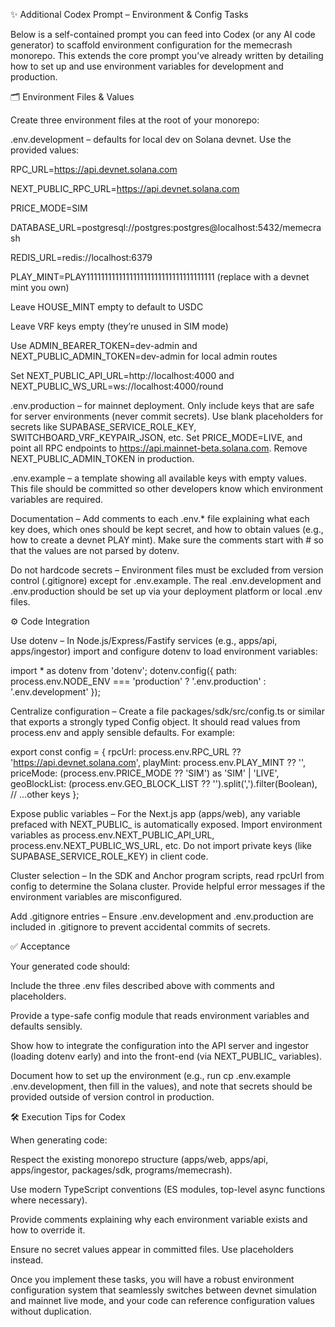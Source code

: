 ✨ Additional Codex Prompt – Environment & Config Tasks

Below is a self-contained prompt you can feed into Codex (or any AI code generator) to scaffold environment configuration for the memecrash monorepo. This extends the core prompt you’ve already written by detailing how to set up and use environment variables for development and production.

🗂️ Environment Files & Values

Create three environment files at the root of your monorepo:

.env.development – defaults for local dev on Solana devnet. Use the provided values:

RPC_URL=https://api.devnet.solana.com

NEXT_PUBLIC_RPC_URL=https://api.devnet.solana.com

PRICE_MODE=SIM

DATABASE_URL=postgresql://postgres:postgres@localhost:5432/memecrash

REDIS_URL=redis://localhost:6379

PLAY_MINT=PLAY111111111111111111111111111111111111 (replace with a devnet mint you own)

Leave HOUSE_MINT empty to default to USDC

Leave VRF keys empty (they’re unused in SIM mode)

Use ADMIN_BEARER_TOKEN=dev-admin and NEXT_PUBLIC_ADMIN_TOKEN=dev-admin for local admin routes

Set NEXT_PUBLIC_API_URL=http://localhost:4000 and NEXT_PUBLIC_WS_URL=ws://localhost:4000/round

.env.production – for mainnet deployment. Only include keys that are safe for server environments (never commit secrets). Use blank placeholders for secrets like SUPABASE_SERVICE_ROLE_KEY, SWITCHBOARD_VRF_KEYPAIR_JSON, etc. Set PRICE_MODE=LIVE, and point all RPC endpoints to https://api.mainnet-beta.solana.com. Remove NEXT_PUBLIC_ADMIN_TOKEN in production.

.env.example – a template showing all available keys with empty values. This file should be committed so other developers know which environment variables are required.

Documentation – Add comments to each .env.* file explaining what each key does, which ones should be kept secret, and how to obtain values (e.g., how to create a devnet PLAY mint). Make sure the comments start with # so that the values are not parsed by dotenv.

Do not hardcode secrets – Environment files must be excluded from version control (.gitignore) except for .env.example. The real .env.development and .env.production should be set up via your deployment platform or local .env files.

⚙️ Code Integration

Use dotenv – In Node.js/Express/Fastify services (e.g., apps/api, apps/ingestor) import and configure dotenv to load environment variables:

import * as dotenv from 'dotenv';
dotenv.config({ path: process.env.NODE_ENV === 'production' ? '.env.production' : '.env.development' });


Centralize configuration – Create a file packages/sdk/src/config.ts or similar that exports a strongly typed Config object. It should read values from process.env and apply sensible defaults. For example:

export const config = {
  rpcUrl: process.env.RPC_URL ?? 'https://api.devnet.solana.com',
  playMint: process.env.PLAY_MINT ?? '',
  priceMode: (process.env.PRICE_MODE ?? 'SIM') as 'SIM' | 'LIVE',
  geoBlockList: (process.env.GEO_BLOCK_LIST ?? '').split(',').filter(Boolean),
  // ...other keys
};


Expose public variables – For the Next.js app (apps/web), any variable prefaced with NEXT_PUBLIC_ is automatically exposed. Import environment variables as process.env.NEXT_PUBLIC_API_URL, process.env.NEXT_PUBLIC_WS_URL, etc. Do not import private keys (like SUPABASE_SERVICE_ROLE_KEY) in client code.

Cluster selection – In the SDK and Anchor program scripts, read rpcUrl from config to determine the Solana cluster. Provide helpful error messages if the environment variables are misconfigured.

Add .gitignore entries – Ensure .env.development and .env.production are included in .gitignore to prevent accidental commits of secrets.

✅ Acceptance

Your generated code should:

Include the three .env files described above with comments and placeholders.

Provide a type-safe config module that reads environment variables and defaults sensibly.

Show how to integrate the configuration into the API server and ingestor (loading dotenv early) and into the front-end (via NEXT_PUBLIC_ variables).

Document how to set up the environment (e.g., run cp .env.example .env.development, then fill in the values), and note that secrets should be provided outside of version control in production.

🛠️ Execution Tips for Codex

When generating code:

Respect the existing monorepo structure (apps/web, apps/api, apps/ingestor, packages/sdk, programs/memecrash).

Use modern TypeScript conventions (ES modules, top-level async functions where necessary).

Provide comments explaining why each environment variable exists and how to override it.

Ensure no secret values appear in committed files. Use placeholders instead.

Once you implement these tasks, you will have a robust environment configuration system that seamlessly switches between devnet simulation and mainnet live mode, and your code can reference configuration values without duplication.
